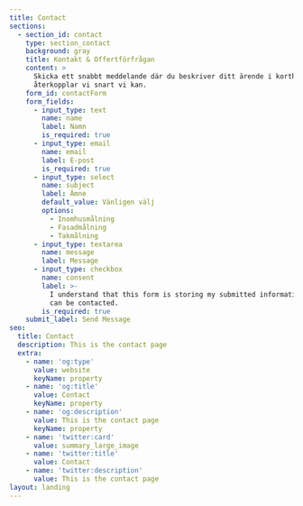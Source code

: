 ```yaml
---
title: Contact
sections:
  - section_id: contact
    type: section_contact
    background: gray
    title: Kontakt & Offertförfrågan
    content: >
      Skicka ett snabbt meddelande där du beskriver ditt ärende i korthet så
      återkopplar vi snart vi kan.
    form_id: contactForm
    form_fields:
      - input_type: text
        name: name
        label: Namn
        is_required: true
      - input_type: email
        name: email
        label: E-post
        is_required: true
      - input_type: select
        name: subject
        label: Ämne
        default_value: Vänligen välj
        options:
          - Inomhusmålning
          - Fasadmålning
          - Takmålning
      - input_type: textarea
        name: message
        label: Message
      - input_type: checkbox
        name: consent
        label: >-
          I understand that this form is storing my submitted information so I
          can be contacted.
        is_required: true
    submit_label: Send Message
seo:
  title: Contact
  description: This is the contact page
  extra:
    - name: 'og:type'
      value: website
      keyName: property
    - name: 'og:title'
      value: Contact
      keyName: property
    - name: 'og:description'
      value: This is the contact page
      keyName: property
    - name: 'twitter:card'
      value: summary_large_image
    - name: 'twitter:title'
      value: Contact
    - name: 'twitter:description'
      value: This is the contact page
layout: landing
---
```

